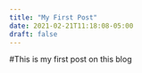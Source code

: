 ```yaml
---
title: "My First Post"
date: 2021-02-21T11:18:08-05:00
draft: false
---
```


#This is my first post on this blog
